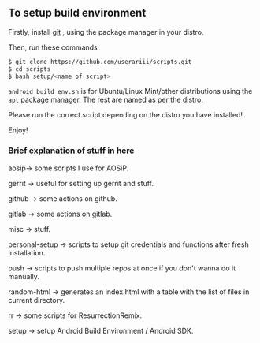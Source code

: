 
## To setup build environment

Firstly, install [git](https://git-scm.com/book/en/v2/Getting-Started-Installing-Git) , using the package manager in your distro.

Then, run these commands

```bash
$ git clone https://github.com/userariii/scripts.git
$ cd scripts
$ bash setup/<name of script>
```

`android_build_env.sh` is for Ubuntu/Linux Mint/other distributions using the `apt` package manager.
The rest are named as per the distro.

Please run the correct script depending on the distro you have installed!

Enjoy!

### Brief explanation of stuff in here

aosip-> some scripts I use for AOSiP.

gerrit -> useful for setting up gerrit and stuff.

github -> some actions on github.

gitlab -> some actions on gitlab.

misc -> stuff.

personal-setup -> scripts to setup git credentials and functions after fresh installation.

push -> scripts to push multiple repos at once if you don't wanna do it manually.

random-html -> generates an index.html with a table with the list of files in current directory.

rr -> some scripts for ResurrectionRemix.

setup -> setup Android Build Environment / Android SDK.
